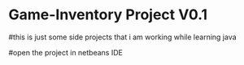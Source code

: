 # Game-Inventory Project V0.1
#this is just some side projects that i am working while learning java

#open the project in netbeans IDE